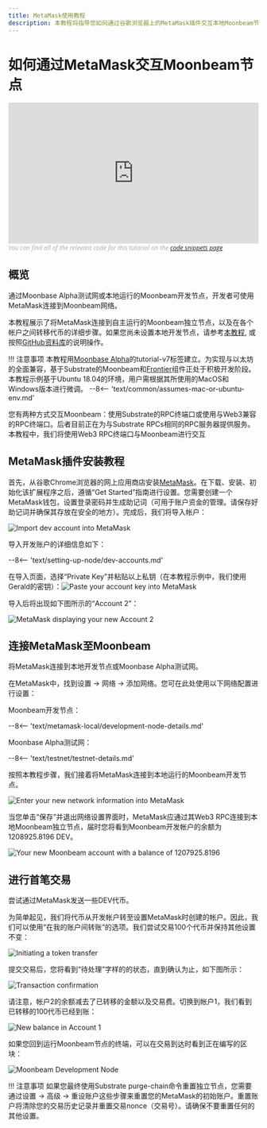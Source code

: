 ```yaml
---
title: MetaMask使用教程
description: 本教程将指导您如何通过谷歌浏览器上的MetaMask插件交互本地Moonbeam节点。
---
```


# 如何通过MetaMask交互Moonbeam节点

<style>.embed-container { position: relative; padding-bottom: 56.25%; height: 0; overflow: hidden; max-width: 100%; } .embed-container iframe, .embed-container object, .embed-container embed { position: absolute; top: 0; left: 0; width: 100%; height: 100%; }</style><div class='embed-container'><iframe src='https://www.youtube.com/embed/hrpBd2-a7as' frameborder='0' allowfullscreen></iframe></div>
<style>.caption { font-family: Open Sans, sans-serif; font-size: 0.9em; color: rgba(170, 170, 170, 1); font-style: italic; letter-spacing: 0px; position: relative;}</style><div class='caption'>You can find all of the relevant code for this tutorial on the <a href="{{ config.site_url }}resources/code-snippets/">code snippets page</a></div>

## 概览

通过Moonbase Alpha测试网或本地运行的Moonbeam开发节点，开发者可使用MetaMask连接到Moonbeam网络。

本教程展示了将MetaMask连接到自主运行的Moonbeam独立节点，以及在各个帐户之间转移代币的详细步骤。如果您尚未设置本地开发节点，请参考[本教程](/getting-started/local-node/setting-up-a-node/), 或按照[GitHub资料库](https://github.com/PureStake/moonbeam/)的说明操作。

!!! 注意事项
    本教程用[Moonbase Alpha](https://github.com/PureStake/moonbeam/releases/tag/v0.3.0)的tutorial-v7标签建立。为实现与以太坊的全面兼容，基于Substrate的Moonbeam和[Frontier](https://github.com/paritytech/frontier)组件正处于积极开发阶段。本教程示例基于Ubuntu 18.04的环境，用户需根据其所使用的MacOS和Windows版本进行微调。 
    --8<-- 'text/common/assumes-mac-or-ubuntu-env.md'

您有两种方式交互Moonbeam：使用Substrate的RPC终端口或使用与Web3兼容的RPC终端口。后者目前正在为与Substrate RPCs相同的RPC服务器提供服务。本教程中，我们将使用Web3 RPC终端口与Moonbeam进行交互

## MetaMask插件安装教程

首先，从谷歌Chrome浏览器的网上应用商店安装[MetaMask](https://metamask.io/)。在下载、安装、初始化该扩展程序之后，遵循“Get Started”指南进行设置。您需要创建一个MetaMask钱包，设置登录密码并生成助记词（可用于账户资金的管理。请保存好助记词并确保其存放在安全的地方）。完成后，我们将导入帐户：

![Import dev account into MetaMask](/images/metamask/using-metamask-1.png)

导入开发账户的详细信息如下：

--8<-- 'text/setting-up-node/dev-accounts.md'

在导入页面，选择“Private Key”并粘贴以上私钥（在本教程示例中，我们使用Gerald的密钥）：![Paste your account key into MetaMask](/images/metamask/using-metamask-2.png)

导入后将出现如下图所示的“Account 2”：

![MetaMask displaying your new Account 2](/images/metamask/using-metamask-3.png)

## 连接MetaMask至Moonbeam

将MetaMask连接到本地开发节点或Moonbase Alpha测试网。

在MetaMask中，找到设置 -> 网络 -> 添加网络。您可在此处使用以下网络配置进行设置：

Moonbeam开发节点：

--8<-- 'text/metamask-local/development-node-details.md'

Moonbase Alpha测试网：

--8<-- 'text/testnet/testnet-details.md'

按照本教程步骤，我们接着将MetaMask连接到本地运行的Moonbeam开发节点。

![Enter your new network information into MetaMask](/images/metamask/using-metamask-4.png)

当您单击“保存”并退出网络设置界面时，MetaMask应通过其Web3 RPC连接到本地Moonbeam独立节点，届时您将看到Moonbeam开发帐户的余额为1208925.8196 DEV。

![Your new Moonbeam account with a balance of 1207925.8196](/images/metamask/using-metamask-5.png)

## 进行首笔交易

尝试通过MetaMask发送一些DEV代币。

为简单起见，我们将代币从开发帐户转至设置MetaMask时创建的帐户。因此，我们可以使用“在我的账户间转账”的选项。我们尝试交易100个代币并保持其他设置不变：

![Initiating a token transfer](/images/metamask/using-metamask-6.png)

提交交易后，您将看到“待处理”字样的的状态，直到确认为止，如下图所示：

![Transaction confirmation](/images/metamask/using-metamask-7.png)

请注意，帐户2的余额减去了已转移的金额以及交易费。切换到帐户1，我们看到已转移的100代币已经到账：

![New balance in Account 1](/images/metamask/using-metamask-8.png)

如果您回到运行Moonbeam节点的终端，可以在交易到达时看到正在编写的区块：

![Moonbeam Development Node](/images/metamask/using-metamask-9.png)

!!! 注意事项
    如果您最终使用Substrate purge-chain命令重置独立节点，您需要通过设置 -> 高级 -> 重设账户这些步骤来重置您的MetaMask的初始账户。重置账户将清除您的交易历史记录并重置交易nonce（交易号）。请确保不要重置任何的其他设置。

